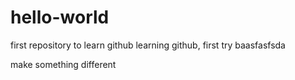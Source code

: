 # hello-world
first repository to learn github
learning github, first try
baasfasfsda

make something different
